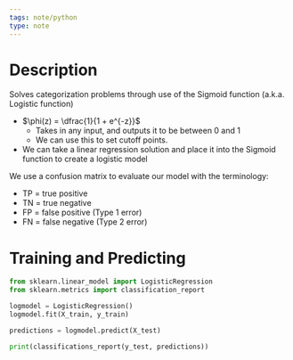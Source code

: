 ```yaml
---
tags: note/python
type: note
---
```

# Description
Solves categorization problems through use of the Sigmoid function (a.k.a. Logistic function)
- $\phi(z) = \dfrac{1}{1 + e^{-z}}$ 
	- Takes in any input, and outputs it to be between 0 and 1
	- We can use this to set cutoff points. 
- We can take a linear regression solution and place it into the Sigmoid function to create a logistic model 

We use a confusion matrix to evaluate our model with the terminology:
- TP = true positive
- TN = true negative
- FP = false positive (Type 1 error)
- FN = false negative (Type 2 error)

# Training and Predicting
```python
from sklearn.linear_model import LogisticRegression
from sklearn.metrics import classification_report

logmodel = LogisticRegression()
logmodel.fit(X_train, y_train)

predictions = logmodel.predict(X_test)

print(classifications_report(y_test, predictions))
```
